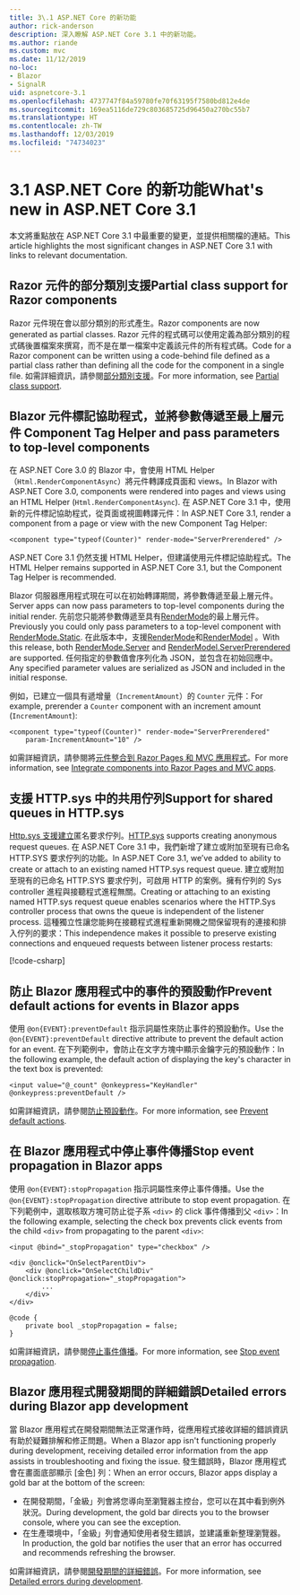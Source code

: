 ```yaml
---
title: 3\.1 ASP.NET Core 的新功能
author: rick-anderson
description: 深入瞭解 ASP.NET Core 3.1 中的新功能。
ms.author: riande
ms.custom: mvc
ms.date: 11/12/2019
no-loc:
- Blazor
- SignalR
uid: aspnetcore-3.1
ms.openlocfilehash: 4737747f84a59780fe70f63195f7580bd812e4de
ms.sourcegitcommit: 169ea5116de729c803685725d96450a270bc55b7
ms.translationtype: HT
ms.contentlocale: zh-TW
ms.lasthandoff: 12/03/2019
ms.locfileid: "74734023"
---
```

# <a name="whats-new-in-aspnet-core-31"></a><span data-ttu-id="64946-103">3\.1 ASP.NET Core 的新功能</span><span class="sxs-lookup"><span data-stu-id="64946-103">What's new in ASP.NET Core 3.1</span></span>

<span data-ttu-id="64946-104">本文將重點放在 ASP.NET Core 3.1 中最重要的變更，並提供相關檔的連結。</span><span class="sxs-lookup"><span data-stu-id="64946-104">This article highlights the most significant changes in ASP.NET Core 3.1 with links to relevant documentation.</span></span>

## <a name="partial-class-support-for-razor-components"></a><span data-ttu-id="64946-105">Razor 元件的部分類別支援</span><span class="sxs-lookup"><span data-stu-id="64946-105">Partial class support for Razor components</span></span>

<span data-ttu-id="64946-106">Razor 元件現在會以部分類別的形式產生。</span><span class="sxs-lookup"><span data-stu-id="64946-106">Razor components are now generated as partial classes.</span></span> <span data-ttu-id="64946-107">Razor 元件的程式碼可以使用定義為部分類別的程式碼後置檔案來撰寫，而不是在單一檔案中定義該元件的所有程式碼。</span><span class="sxs-lookup"><span data-stu-id="64946-107">Code for a Razor component can be written using a code-behind file defined as a partial class rather than defining all the code for the component in a single file.</span></span> <span data-ttu-id="64946-108">如需詳細資訊，請參閱[部分類別支援](xref:blazor/components#partial-class-support)。</span><span class="sxs-lookup"><span data-stu-id="64946-108">For more information, see [Partial class support](xref:blazor/components#partial-class-support).</span></span>

## <a name="opno-locblazor-component-tag-helper-and-pass-parameters-to-top-level-components"></a>Blazor<span data-ttu-id="64946-109"> 元件標記協助程式，並將參數傳遞至最上層元件</span><span class="sxs-lookup"><span data-stu-id="64946-109"> Component Tag Helper and pass parameters to top-level components</span></span>

<span data-ttu-id="64946-110">在 ASP.NET Core 3.0 的 Blazor 中，會使用 HTML Helper （`Html.RenderComponentAsync`）將元件轉譯成頁面和 views。</span><span class="sxs-lookup"><span data-stu-id="64946-110">In Blazor with ASP.NET Core 3.0, components were rendered into pages and views using an HTML Helper (`Html.RenderComponentAsync`).</span></span> <span data-ttu-id="64946-111">在 ASP.NET Core 3.1 中，使用新的元件標記協助程式，從頁面或視圖轉譯元件：</span><span class="sxs-lookup"><span data-stu-id="64946-111">In ASP.NET Core 3.1, render a component from a page or view with the new Component Tag Helper:</span></span>

```razor
<component type="typeof(Counter)" render-mode="ServerPrerendered" />
```

<span data-ttu-id="64946-112">ASP.NET Core 3.1 仍然支援 HTML Helper，但建議使用元件標記協助程式。</span><span class="sxs-lookup"><span data-stu-id="64946-112">The HTML Helper remains supported in ASP.NET Core 3.1, but the Component Tag Helper is recommended.</span></span>

Blazor<span data-ttu-id="64946-113"> 伺服器應用程式現在可以在初始轉譯期間，將參數傳遞至最上層元件。</span><span class="sxs-lookup"><span data-stu-id="64946-113"> Server apps can now pass parameters to top-level components during the initial render.</span></span> <span data-ttu-id="64946-114">先前您只能將參數傳遞至具有[RenderMode](xref:Microsoft.AspNetCore.Mvc.Rendering.RenderMode.Static)的最上層元件。</span><span class="sxs-lookup"><span data-stu-id="64946-114">Previously you could only pass parameters to a top-level component with [RenderMode.Static](xref:Microsoft.AspNetCore.Mvc.Rendering.RenderMode.Static).</span></span> <span data-ttu-id="64946-115">在此版本中，支援[RenderMode](xref:Microsoft.AspNetCore.Mvc.Rendering.RenderMode.Server)和[RenderModel](xref:Microsoft.AspNetCore.Mvc.Rendering.RenderMode.ServerPrerendered) 。</span><span class="sxs-lookup"><span data-stu-id="64946-115">With this release, both [RenderMode.Server](xref:Microsoft.AspNetCore.Mvc.Rendering.RenderMode.Server) and [RenderModel.ServerPrerendered](xref:Microsoft.AspNetCore.Mvc.Rendering.RenderMode.ServerPrerendered) are supported.</span></span> <span data-ttu-id="64946-116">任何指定的參數值會序列化為 JSON，並包含在初始回應中。</span><span class="sxs-lookup"><span data-stu-id="64946-116">Any specified parameter values are serialized as JSON and included in the initial response.</span></span>

<span data-ttu-id="64946-117">例如，已建立一個具有遞增量（`IncrementAmount`）的 `Counter` 元件：</span><span class="sxs-lookup"><span data-stu-id="64946-117">For example, prerender a `Counter` component with an increment amount (`IncrementAmount`):</span></span>

```razor
<component type="typeof(Counter)" render-mode="ServerPrerendered" 
    param-IncrementAmount="10" />
```

<span data-ttu-id="64946-118">如需詳細資訊，請參閱將[元件整合到 Razor Pages 和 MVC 應用程式](xref:blazor/components#integrate-components-into-razor-pages-and-mvc-apps)。</span><span class="sxs-lookup"><span data-stu-id="64946-118">For more information, see [Integrate components into Razor Pages and MVC apps](xref:blazor/components#integrate-components-into-razor-pages-and-mvc-apps).</span></span>

## <a name="support-for-shared-queues-in-httpsys"></a><span data-ttu-id="64946-119">支援 HTTP.sys 中的共用佇列</span><span class="sxs-lookup"><span data-stu-id="64946-119">Support for shared queues in HTTP.sys</span></span>

<span data-ttu-id="64946-120">[Http.sys 支援建立](xref:fundamentals/servers/httpsys)匿名要求佇列。</span><span class="sxs-lookup"><span data-stu-id="64946-120">[HTTP.sys](xref:fundamentals/servers/httpsys) supports creating anonymous request queues.</span></span> <span data-ttu-id="64946-121">在 ASP.NET Core 3.1 中，我們新增了建立或附加至現有已命名 HTTP.SYS 要求佇列的功能。</span><span class="sxs-lookup"><span data-stu-id="64946-121">In ASP.NET Core 3.1, we’ve added to ability to create or attach to an existing named HTTP.sys request queue.</span></span> <span data-ttu-id="64946-122">建立或附加至現有的已命名 HTTP.SYS 要求佇列，可啟用 HTTP 的案例。擁有佇列的 Sys controller 進程與接聽程式進程無關。</span><span class="sxs-lookup"><span data-stu-id="64946-122">Creating or attaching to an existing named HTTP.sys request queue enables scenarios where the HTTP.Sys controller process that owns the queue is independent of the listener process.</span></span> <span data-ttu-id="64946-123">這種獨立性讓您能夠在接聽程式進程重新開機之間保留現有的連接和排入佇列的要求：</span><span class="sxs-lookup"><span data-stu-id="64946-123">This independence makes it possible to preserve existing connections and enqueued requests between listener process restarts:</span></span>

[!code-csharp[](sample/Program.cs?name=snippet)]

<!-- TODO
## Breaking changes for SameSite cookies
-->

## <a name="prevent-default-actions-for-events-in-opno-locblazor-apps"></a><span data-ttu-id="64946-124">防止 Blazor 應用程式中的事件的預設動作</span><span class="sxs-lookup"><span data-stu-id="64946-124">Prevent default actions for events in Blazor apps</span></span>

<span data-ttu-id="64946-125">使用 `@on{EVENT}:preventDefault` 指示詞屬性來防止事件的預設動作。</span><span class="sxs-lookup"><span data-stu-id="64946-125">Use the `@on{EVENT}:preventDefault` directive attribute to prevent the default action for an event.</span></span> <span data-ttu-id="64946-126">在下列範例中，會防止在文字方塊中顯示金鑰字元的預設動作：</span><span class="sxs-lookup"><span data-stu-id="64946-126">In the following example, the default action of displaying the key's character in the text box is prevented:</span></span>

```razor
<input value="@_count" @onkeypress="KeyHandler" @onkeypress:preventDefault />
```

<span data-ttu-id="64946-127">如需詳細資訊，請參閱[防止預設動作](xref:blazor/components#prevent-default-actions)。</span><span class="sxs-lookup"><span data-stu-id="64946-127">For more information, see [Prevent default actions](xref:blazor/components#prevent-default-actions).</span></span>

## <a name="stop-event-propagation-in-opno-locblazor-apps"></a><span data-ttu-id="64946-128">在 Blazor 應用程式中停止事件傳播</span><span class="sxs-lookup"><span data-stu-id="64946-128">Stop event propagation in Blazor apps</span></span>

<span data-ttu-id="64946-129">使用 `@on{EVENT}:stopPropagation` 指示詞屬性來停止事件傳播。</span><span class="sxs-lookup"><span data-stu-id="64946-129">Use the `@on{EVENT}:stopPropagation` directive attribute to stop event propagation.</span></span> <span data-ttu-id="64946-130">在下列範例中，選取核取方塊可防止從子系 `<div>` 的 click 事件傳播到父 `<div>`：</span><span class="sxs-lookup"><span data-stu-id="64946-130">In the following example, selecting the check box prevents click events from the child `<div>` from propagating to the parent `<div>`:</span></span>

```razor
<input @bind="_stopPropagation" type="checkbox" />

<div @onclick="OnSelectParentDiv">
    <div @onclick="OnSelectChildDiv" @onclick:stopPropagation="_stopPropagation">
        ...
    </div>
</div>

@code {
    private bool _stopPropagation = false;
}
```

<span data-ttu-id="64946-131">如需詳細資訊，請參閱[停止事件傳播](xref:blazor/components#stop-event-propagation)。</span><span class="sxs-lookup"><span data-stu-id="64946-131">For more information, see [Stop event propagation](xref:blazor/components#stop-event-propagation).</span></span>

## <a name="detailed-errors-during-opno-locblazor-app-development"></a><span data-ttu-id="64946-132">Blazor 應用程式開發期間的詳細錯誤</span><span class="sxs-lookup"><span data-stu-id="64946-132">Detailed errors during Blazor app development</span></span>

<span data-ttu-id="64946-133">當 Blazor 應用程式在開發期間無法正常運作時，從應用程式接收詳細的錯誤資訊有助於疑難排解和修正問題。</span><span class="sxs-lookup"><span data-stu-id="64946-133">When a Blazor app isn't functioning properly during development, receiving detailed error information from the app assists in troubleshooting and fixing the issue.</span></span> <span data-ttu-id="64946-134">發生錯誤時，Blazor 應用程式會在畫面底部顯示 [金色] 列：</span><span class="sxs-lookup"><span data-stu-id="64946-134">When an error occurs, Blazor apps display a gold bar at the bottom of the screen:</span></span>

* <span data-ttu-id="64946-135">在開發期間，「金級」列會將您導向至瀏覽器主控台，您可以在其中看到例外狀況。</span><span class="sxs-lookup"><span data-stu-id="64946-135">During development, the gold bar directs you to the browser console, where you can see the exception.</span></span>
* <span data-ttu-id="64946-136">在生產環境中，「金級」列會通知使用者發生錯誤，並建議重新整理瀏覽器。</span><span class="sxs-lookup"><span data-stu-id="64946-136">In production, the gold bar notifies the user that an error has occurred and recommends refreshing the browser.</span></span>

<span data-ttu-id="64946-137">如需詳細資訊，請參閱[開發期間的詳細錯誤](xref:blazor/handle-errors#detailed-errors-during-development)。</span><span class="sxs-lookup"><span data-stu-id="64946-137">For more information, see [Detailed errors during development](xref:blazor/handle-errors#detailed-errors-during-development).</span></span>
